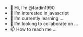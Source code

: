 - 👋 Hi, I’m @fardin1990
- 👀 I’m interested in javascript
- 🌱 I’m currently learning ...
- 💞️ I’m looking to collaborate on ...
- 📫 How to reach me ...

<!---
fardin1990/fardin1990 is a ✨ special ✨ repository because its `README.md` (this file) appears on your GitHub profile.
You can click the Preview link to take a look at your changes.
--->
